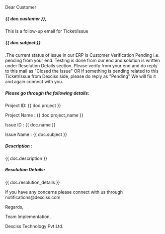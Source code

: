 Dear Customer<h5>{{ doc.customer }},</h5>

<p><p>This is a follow-up email for Ticket/Issue <h5>{{ doc.subject }}</h5> .The current status of issue in our ERP is Customer Verification Pending i.e. pending from your end. Testing is done from our end and solution is written under Resolution Details section. Please verify from your end and do reply to this mail as "Closed the Issue" OR If something is pending related to this Ticket/Issue from Dexciss side, please do reply as "Pending" We will fix it and again connect with you.


<p><p><h5>Please go through the following details:</h5>


<p>Project ID: {{ doc.project }}
<p>Project Name : {{ doc.project_name }}
<p>Issue ID : {{ doc.name }}
<p>Issue Name : {{ doc.subject }}


<p><p>
<h5>Description :</h5>
<p>{{ doc.description }}


<p><p>
<h5>Resolution Details:</h5>
<p>{{ doc.resolution_details }}


<p><p><p>If you have any concerns please connect with us through notifications@dexciss.com</h5>

<p>Regards,
<p>Team Implementation,
<p>Dexciss Technology Pvt.Ltd.
